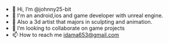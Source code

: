 - 👋 Hi, I’m @johnny25-bit
- 👀 I'm an android,ios and game developer with unreal engine. 
- 🌱 Also a 3d artist that majors in sculpting and animation.
- 💞️ I’m looking to collaborate on game projects
- 📫 How to reach me idama653@gmail.com 

<!---
johnny25-bit/johnny25-bit is a ✨ special ✨ repository because its `README.md` (this file) appears on your GitHub profile.
You can click the Preview link to take a look at your changes.
--->
